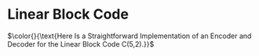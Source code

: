 # Linear Block Code
$\color{}{\text{Here Is a Straightforward Implementation of an Encoder and Decoder for the Linear Block Code C(5,2).}}$
